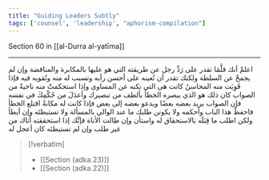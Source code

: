 ```yaml
---
title: "Guiding Leaders Subtly"
tags: ['counsel', 'leadership', "aphorism-compilation"]
---
```


 Section 60 in [[al-Durra al-yatīma]]

---
اعلمْ أنك قلَّمَا تقدر على رَدِّ رجل عن طريقته التي هو عليها بالمكابرة والمناقضة وإن لم يجمحْ عن السلطة ولكنك تقدر أن تُعينه على أحسن رأيه وتسبب له منه وتُقويه فيه فإذا قَوِيَت منه المحاسنُ كانت هي التي تكنه عن المساوي وإذا استحكمتْ منه ناحيةٌ من الصواب كان ذلك هو الذي يبصره الخطأ بألطف من تبصيرك وأعدَلَ من حُكْمِكَ في نفسه فإن الصواب يريد بعضه بعضًا ويدعو بعضه إلى بعض فإذا كانت له مكانةٌ اقتلع الخطأ فاحفظْ هذا الباب وأحكمه ولا يكونن طلبك ما عند الوالي بالمسألة ولا تستبطئه وإن أبطأ ولكن اطلب ما قِبَلَه بالاستحقاق له واستأن وإن طالت الأناة فإنَّك إذا استحققته أتاك من غير طلب وإن لم تستبطئه كان أعجل له

> [!verbatim]
> - [[Section (adka.23)]]
> - [[Section (adka.22)]]
